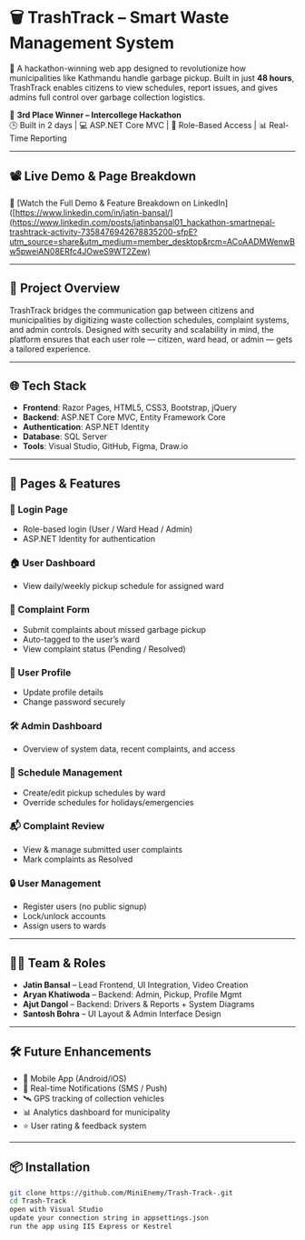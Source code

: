 # 🗑️ TrashTrack – Smart Waste Management System

🚀 A hackathon-winning web app designed to revolutionize how municipalities like Kathmandu handle garbage pickup. Built in just **48 hours**, TrashTrack enables citizens to view schedules, report issues, and gives admins full control over garbage collection logistics.

🥉 **3rd Place Winner – Intercollege Hackathon**  
🕒 Built in 2 days | 💻 ASP.NET Core MVC | 🔐 Role-Based Access | 📊 Real-Time Reporting

---

## 📽️ Live Demo & Page Breakdown

🔗 [Watch the Full Demo & Feature Breakdown on LinkedIn]([https://www.linkedin.com/in/jatin-bansal/](https://www.linkedin.com/posts/jatinbansal01_hackathon-smartnepal-trashtrack-activity-7358476942678835200-sfpE?utm_source=share&utm_medium=member_desktop&rcm=ACoAADMWenwBw5pweiAN08ERfc4JOweS9WT2Zew)

---

## 🧩 Project Overview

TrashTrack bridges the communication gap between citizens and municipalities by digitizing waste collection schedules, complaint systems, and admin controls. Designed with security and scalability in mind, the platform ensures that each user role — citizen, ward head, or admin — gets a tailored experience.

---

## 🌐 Tech Stack

- **Frontend**: Razor Pages, HTML5, CSS3, Bootstrap, jQuery  
- **Backend**: ASP.NET Core MVC, Entity Framework Core  
- **Authentication**: ASP.NET Identity  
- **Database**: SQL Server  
- **Tools**: Visual Studio, GitHub, Figma, Draw.io  

---

## 📄 Pages & Features

### 👥 Login Page
- Role-based login (User / Ward Head / Admin)
- ASP.NET Identity for authentication

### 🏠 User Dashboard
- View daily/weekly pickup schedule for assigned ward

### 📝 Complaint Form
- Submit complaints about missed garbage pickup
- Auto-tagged to the user’s ward
- View complaint status (Pending / Resolved)

### 👤 User Profile
- Update profile details
- Change password securely

### 🛠️ Admin Dashboard
- Overview of system data, recent complaints, and access

### 📅 Schedule Management
- Create/edit pickup schedules by ward
- Override schedules for holidays/emergencies

### 📬 Complaint Review
- View & manage submitted user complaints
- Mark complaints as Resolved

### 🔒 User Management
- Register users (no public signup)
- Lock/unlock accounts
- Assign users to wards

---

## 👨‍💻 Team & Roles

- **Jatin Bansal** – Lead Frontend, UI Integration, Video Creation  
- **Aryan Khatiwoda** – Backend: Admin, Pickup, Profile Mgmt  
- **Ajut Dangol** – Backend: Drivers & Reports + System Diagrams  
- **Santosh Bohra** – UI Layout & Admin Interface Design

---

## 🛠️ Future Enhancements

- 📱 Mobile App (Android/iOS)
- 🔔 Real-time Notifications (SMS / Push)
- 🛰️ GPS tracking of collection vehicles
- 📊 Analytics dashboard for municipality
- ⭐ User rating & feedback system

---

## 📦 Installation

```bash
git clone https://github.com/MiniEnemy/Trash-Track-.git
cd Trash-Track
open with Visual Studio
update your connection string in appsettings.json
run the app using IIS Express or Kestrel

